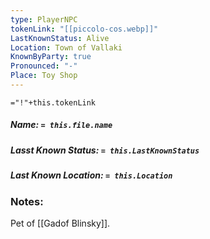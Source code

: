 ```yaml
---
type: PlayerNPC
tokenLink: "[[piccolo-cos.webp]]"
LastKnownStatus: Alive
Location: Town of Vallaki
KnownByParty: true
Pronounced: "-"
Place: Toy Shop
---
```

    
`="!"+this.tokenLink`
##### Name: `= this.file.name`
##### Lasst Known Status: `= this.LastKnownStatus`
##### Last Known Location: `= this.Location`
### Notes:

Pet of [[Gadof Blinsky]].
